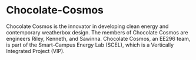 # Chocolate-Cosmos
Chocolate Cosmos is the innovator in developing clean energy and contemporary weatherbox design. The members of Chocolate Cosmos are engineers Riley, Kenneth, and Sawinna. Chocolate Cosmos, an EE296 team, is part of the Smart-Campus Energy Lab (SCEL), which is a Vertically Integrated Project (VIP).
